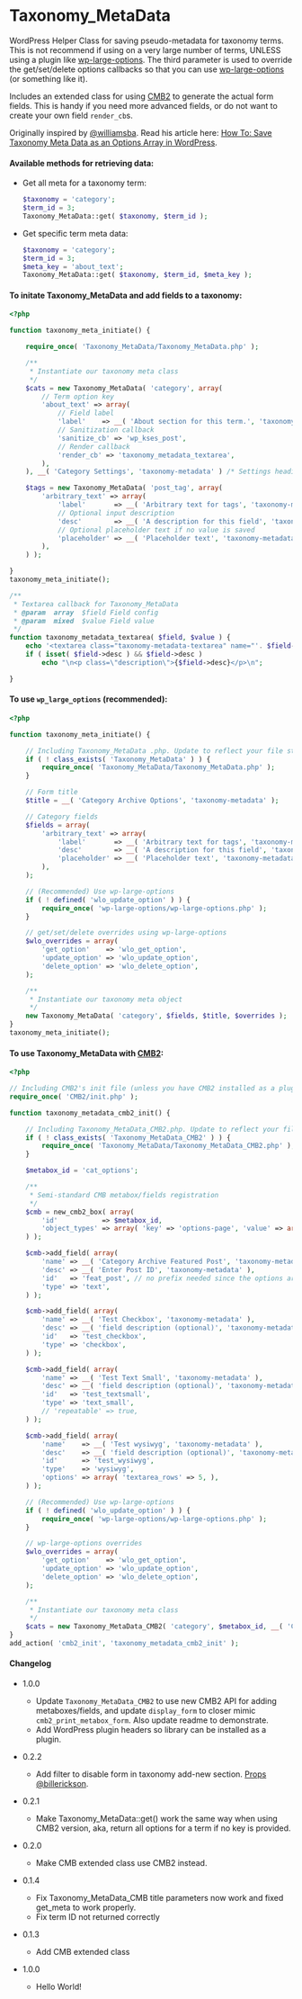 Taxonomy_MetaData
=================

WordPress Helper Class for saving pseudo-metadata for taxonomy terms. This is not recommend if using on a very large number of terms, UNLESS using a plugin like [wp-large-options](https://github.com/voceconnect/wp-large-options/). The third parameter is used to override the get/set/delete options callbacks so that you can use [wp-large-options](https://github.com/voceconnect/wp-large-options/) (or something like it).

Includes an extended class for using [CMB2](https://github.com/WebDevStudios/CMB2) to generate the actual form fields. This is handy if you need more advanced fields, or do not want to create your own field `render_cb`s.

Originally inspired by [@williamsba](http://github.com/williamsba). Read his article here: [How To: Save Taxonomy Meta Data as an Options Array in WordPress](http://strangework.com/2010/07/01/how-to-save-taxonomy-meta-data-as-an-options-array-in-wordpress/).


#### Available methods for retrieving data:

* Get all meta for a taxonomy term:
	```php
	$taxonomy = 'category';
	$term_id = 3;
	Taxonomy_MetaData::get( $taxonomy, $term_id );
	```

* Get specific term meta data:
	```php
	$taxonomy = 'category';
	$term_id = 3;
	$meta_key = 'about_text';
	Taxonomy_MetaData::get( $taxonomy, $term_id, $meta_key );
	```

#### To initate Taxonomy_MetaData and add fields to a taxonomy:
```php
<?php

function taxonomy_meta_initiate() {

	require_once( 'Taxonomy_MetaData/Taxonomy_MetaData.php' );

	/**
	 * Instantiate our taxonomy meta class
	 */
	$cats = new Taxonomy_MetaData( 'category', array(
		// Term option key
		'about_text' => array(
			// Field label
			'label'    => __( 'About section for this term.', 'taxonomy-metadata' ),
			// Sanitization callback
			'sanitize_cb' => 'wp_kses_post',
			// Render callback
			'render_cb' => 'taxonomy_metadata_textarea',
		),
	), __( 'Category Settings', 'taxonomy-metadata' ) /* Settings heading */ );

	$tags = new Taxonomy_MetaData( 'post_tag', array(
		'arbitrary_text' => array(
			'label'       => __( 'Arbitrary text for tags', 'taxonomy-metadata' ),
			// Optional input description
			'desc'        => __( 'A description for this field', 'taxonomy-metadata' ),
			// Optional placeholder text if no value is saved
			'placeholder' => __( 'Placeholder text', 'taxonomy-metadata' ),
		),
	) );

}
taxonomy_meta_initiate();

/**
 * Textarea callback for Taxonomy_MetaData
 * @param  array  $field Field config
 * @param  mixed  $value Field value
 */
function taxonomy_metadata_textarea( $field, $value ) {
	echo '<textarea class="taxonomy-metadata-textarea" name="'. $field->id .'" id="'. $field->id .'">'. esc_textarea( $value ) .'</textarea>';
	if ( isset( $field->desc ) && $field->desc )
		echo "\n<p class=\"description\">{$field->desc}</p>\n";

}
```

#### To use `wp_large_options` (recommended):
```php
<?php

function taxonomy_meta_initiate() {

	// Including Taxonomy_MetaData .php. Update to reflect your file structure
	if ( ! class_exists( 'Taxonomy_MetaData' ) ) {
		require_once( 'Taxonomy_MetaData/Taxonomy_MetaData.php' );
	}

	// Form title
	$title = __( 'Category Archive Options', 'taxonomy-metadata' );

	// Category fields
	$fields = array(
		'arbitrary_text' => array(
			'label'       => __( 'Arbitrary text for tags', 'taxonomy-metadata' ),
			'desc'        => __( 'A description for this field', 'taxonomy-metadata' ),
			'placeholder' => __( 'Placeholder text', 'taxonomy-metadata' ),
		),
	);

	// (Recommended) Use wp-large-options
	if ( ! defined( 'wlo_update_option' ) ) {
		require_once( 'wp-large-options/wp-large-options.php' );
	}

	// get/set/delete overrides using wp-large-options
	$wlo_overrides = array(
		'get_option'    => 'wlo_get_option',
		'update_option' => 'wlo_update_option',
		'delete_option' => 'wlo_delete_option',
	);

	/**
	 * Instantiate our taxonomy meta object
	 */
	new Taxonomy_MetaData( 'category', $fields, $title, $overrides );
}
taxonomy_meta_initiate();
```

#### To use Taxonomy_MetaData with [CMB2](https://github.com/WebDevStudios/CMB2):
```php
<?php

// Including CMB2's init file (unless you have CMB2 installed as a plugin)
require_once( 'CMB2/init.php' );

function taxonomy_metadata_cmb2_init() {

	// Including Taxonomy_MetaData_CMB2.php. Update to reflect your file structure
	if ( ! class_exists( 'Taxonomy_MetaData_CMB2' ) ) {
		require_once( 'Taxonomy_MetaData/Taxonomy_MetaData_CMB2.php' );
	}

	$metabox_id = 'cat_options';

	/**
	 * Semi-standard CMB metabox/fields registration
	 */
	$cmb = new_cmb2_box( array(
		'id'           => $metabox_id,
		'object_types' => array( 'key' => 'options-page', 'value' => array( 'unknown', ), ),
	) );

	$cmb->add_field( array(
		'name' => __( 'Category Archive Featured Post', 'taxonomy-metadata' ),
		'desc' => __( 'Enter Post ID', 'taxonomy-metadata' ),
		'id'   => 'feat_post', // no prefix needed since the options are one option array.
		'type' => 'text',
	) );

	$cmb->add_field( array(
		'name' => __( 'Test Checkbox', 'taxonomy-metadata' ),
		'desc' => __( 'field description (optional)', 'taxonomy-metadata' ),
		'id'   => 'test_checkbox',
		'type' => 'checkbox',
	) );

	$cmb->add_field( array(
		'name' => __( 'Test Text Small', 'taxonomy-metadata' ),
		'desc' => __( 'field description (optional)', 'taxonomy-metadata' ),
		'id'   => 'test_textsmall',
		'type' => 'text_small',
		// 'repeatable' => true,
	) );

	$cmb->add_field( array(
		'name'    => __( 'Test wysiwyg', 'taxonomy-metadata' ),
		'desc'    => __( 'field description (optional)', 'taxonomy-metadata' ),
		'id'      => 'test_wysiwyg',
		'type'    => 'wysiwyg',
		'options' => array( 'textarea_rows' => 5, ),
	) );

	// (Recommended) Use wp-large-options
	if ( ! defined( 'wlo_update_option' ) ) {
		require_once( 'wp-large-options/wp-large-options.php' );
	}

	// wp-large-options overrides
	$wlo_overrides = array(
		'get_option'    => 'wlo_get_option',
		'update_option' => 'wlo_update_option',
		'delete_option' => 'wlo_delete_option',
	);

	/**
	 * Instantiate our taxonomy meta class
	 */
	$cats = new Taxonomy_MetaData_CMB2( 'category', $metabox_id, __( 'Category Settings', 'taxonomy-metadata' ), $wlo_overrides );
}
add_action( 'cmb2_init', 'taxonomy_metadata_cmb2_init' );
```

#### Changelog

* 1.0.0
	* Update `Taxonomy_MetaData_CMB2` to use new CMB2 API for adding metaboxes/fields, and update `display_form` to closer mimic `cmb2_print_metabox_form`. Also update readme to demonstrate.
	* Add WordPress plugin headers so library can be installed as a plugin.

* 0.2.2
	* Add filter to disable form in taxonomy add-new section. [Props @billerickson](https://github.com/jtsternberg/Taxonomy_MetaData/pull/20).

* 0.2.1
	* Make Taxonomy_MetaData::get() work the same way when using CMB2 version, aka, return all options for a term if no key is provided.

* 0.2.0
	* Make CMB extended class use CMB2 instead.

* 0.1.4
	* Fix Taxonomy_MetaData_CMB title parameters now work and fixed get_meta to work properly.
	* Fix term ID not returned correctly

* 0.1.3
	* Add CMB extended class

* 1.0.0
	* Hello World!
